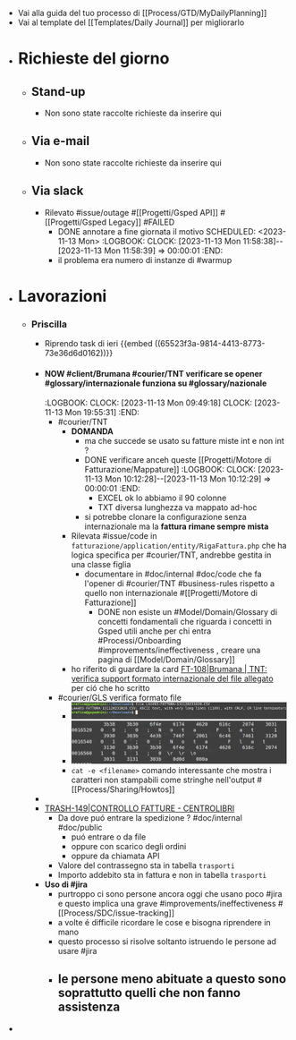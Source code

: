 - Vai alla guida del tuo processo di [[Process/GTD/MyDailyPlanning]]
- Vai al template del [[Templates/Daily Journal]] per migliorarlo
- # Richieste del giorno
	- ## Stand-up
		- Non sono state raccolte richieste da inserire qui
	- ## Via e-mail
		- Non sono state raccolte richieste da inserire qui
	- ## Via slack
		- Rilevato #issue/outage #[[Progetti/Gsped API]] #[[Progetti/Gsped Legacy]] #FAILED
			- DONE annotare a fine giornata il motivo 
			  SCHEDULED: <2023-11-13 Mon>
			  :LOGBOOK:
			  CLOCK: [2023-11-13 Mon 11:58:38]--[2023-11-13 Mon 11:58:39] =>  00:00:01
			  :END:
			- il problema era numero di instanze di #warmup
- # Lavorazioni
	- ### **Priscilla**
		- Riprendo task di ieri {{embed ((65523f3a-9814-4413-8773-73e36d6d0162))}}
		- #### NOW #client/Brumana #courier/TNT verificare se opener #glossary/internazionale funziona su #glossary/nazionale
		  :LOGBOOK:
		  CLOCK: [2023-11-13 Mon 09:49:18]
		  CLOCK: [2023-11-13 Mon 19:55:31]
		  :END:
			- #courier/TNT
				- **DOMANDA**
					- ma che succede se usato su fatture miste int e non int ?
					- DONE verificare anceh queste [[Progetti/Motore di Fatturazione/Mappature]]
					  :LOGBOOK:
					  CLOCK: [2023-11-13 Mon 10:12:28]--[2023-11-13 Mon 10:12:29] =>  00:00:01
					  :END:
						- EXCEL ok lo abbiamo il 90 colonne
						- TXT diversa lunghezza va mappato ad-hoc
					- si potrebbe clonare la configurazione senza internazionale ma la **fattura rimane sempre mista**
				- Rilevata #issue/code in `fatturazione/application/entity/RigaFattura.php` che ha logica specifica per #courier/TNT, andrebbe gestita in una classe figlia
					- documentare in #doc/internal #doc/code che fa l'opener di #courier/TNT #business-rules rispetto a quello non internazionale #[[Progetti/Motore di Fatturazione]]
						- DONE non esiste un #Model/Domain/Glossary di concetti fondamentali che riguarda i concetti in Gsped utili anche per chi entra #Processi/Onboarding #improvements/ineffectiveness , creare una pagina di [[Model/Domain/Glossary]]
				- ho riferito di guardare la card [FT-108|Brumana | TNT: verifica support formato internazionale del file allegato](https://gsped.atlassian.net/browse/FT-108)  per ció che ho scritto
			- #courier/GLS verifica formato file
				- ![image.png](../assets/image_1699887778876_0.png)
				- ![image.png](../assets/image_1699887793946_0.png)
				- `cat -e <filename>` comando interessante che mostra i caratteri non stampabili come stringhe nell'output #[[Process/Sharing/Howtos]]
		-
		- [TRASH-149|CONTROLLO FATTURE - CENTROLIBRI](https://gsped.atlassian.net/browse/TRASH-149)
			- Da dove puó entrare la spedizione ? #doc/internal #doc/public
				- puó entrare o da file
				- oppure con scarico degli ordini
				- oppure da chiamata API
			- Valore del contrassegno sta in tabella `trasporti`
			- Importo addebito sta in fattura e non in tabella `trasporti`
		- **Uso di #jira**
			- purtroppo ci sono persone ancora oggi che usano poco #jira e questo implica una grave #improvements/ineffectiveness #[[Process/SDC/issue-tracking]]
			- a volte é difficile ricordare le cose e bisogna riprendere in mano
			- questo processo si risolve soltanto istruendo le persone ad usare #jira
			- le persone meno abituate a questo sono soprattutto quelli che non fanno assistenza
				-
-